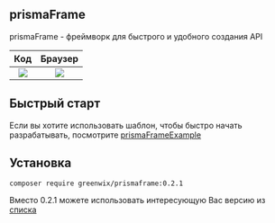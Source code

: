 ## prismaFrame

prismaFrame - фреймворк для быстрого и удобного создания API

Код             |  Браузер
:-------------------------:|:-------------------------:
![](https://sun9-69.userapi.com/BHuXqdhTK3FWb_EumDv6TYMGmGCimTIGD52-IQ/HrWCD8W6x00.jpg)  |  ![](https://sun9-10.userapi.com/ohCez9MYGZtBjog7TG3tfXGU6EIflWGTKwwxPg/qf27TGYmWGs.jpg)

## Быстрый старт

Если вы хотите использовать шаблон, чтобы быстро начать разрабатывать, посмотрите [prismaFrameExample](https://github.com/GreenWix/prismaFrameExample)

## Установка

```shell script
composer require greenwix/prismaframe:0.2.1
```

Вместо 0.2.1 можете использовать интересующую Вас версию из [списка](https://github.com/GreenWix/prismaFrame/releases)